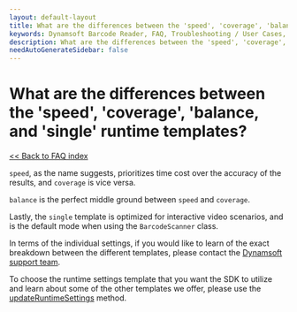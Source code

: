 ```yaml
---
layout: default-layout
title: What are the differences between the 'speed', 'coverage', 'balance, and 'single' runtime templates?
keywords: Dynamsoft Barcode Reader, FAQ, Troubleshooting / User Cases, speed, coverage
description: What are the differences between the 'speed', 'coverage', 'balance, and 'single' runtime templates?
needAutoGenerateSidebar: false
---
```


# What are the differences between the 'speed', 'coverage', 'balance, and 'single' runtime templates?

[<< Back to FAQ index](index.md)

`speed`, as the name suggests, prioritizes time cost over the accuracy of the results, and `coverage` is vice versa.

`balance` is the perfect middle ground between `speed` and `coverage`. 

Lastly, the `single` template is optimized for interactive video scenarios, and is the default mode when using the `BarcodeScanner` class.

In terms of the individual settings, if you would like to learn of the exact breakdown between the different templates, please contact the [Dynamsoft support team](https://www.dynamsoft.com/contact/).

To choose the runtime settings template that you want the SDK to utilize and learn about some of the other templates we offer, please use the [updateRuntimeSettings](https://www.dynamsoft.com/barcode-reader/programming/javascript/api-reference/BarcodeReader.html#updateruntimesettings) method.
